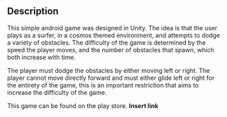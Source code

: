 ## Description

This simple android game was designed in Unity. The idea is that the user plays as a surfer, in a cosmos themed environment, and attempts to dodge a variety of obstacles. The difficulty of the game is determined by the speed the player moves, and the number of obstacles that spawn, which both increase with time.

The player must dodge the obstacles by either moving left or right. The player cannot move directly forward and must either glide left or right for the entirety of the game, this is an important restriction that aims to increase the difficulty of the game.

This game can be found on the play store. <b> Insert link </b>